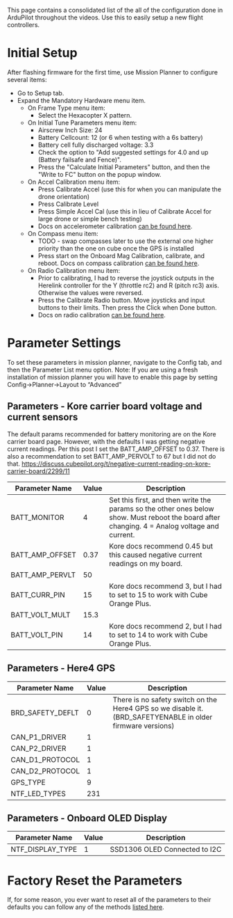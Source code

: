 This page contains a consolidated list of the all of the configuration done in ArduPilot throughout the videos. 
Use this to easily setup a new flight controllers.

# Initial Setup
After flashing firmware for the first time, use Mission Planner to configure several items:
- Go to Setup tab.
- Expand the Mandatory Hardware menu item.
  - On Frame Type menu item:
    - Select the Hexacopter X pattern.
  - On Initial Tune Parameters menu item:
    - Airscrew Inch Size: 24
    - Battery Cellcount: 12 (or 6 when testing with a 6s battery)
    - Battery cell fully discharged voltage: 3.3
    - Check the option to "Add suggested settings for 4.0 and up (Battery failsafe and Fence)".
    - Press the "Calculate Initial Parameters" button, and then the "Write to FC" button on the popup window.
  - On Accel Calibration menu item:
    - Press Calibrate Accel (use this for when you can manipulate the drone orientation)
    - Press Calibrate Level
    - Press Simple Accel Cal (use this in lieu of Calibrate Accel for large drone or simple bench testing)
    - Docs on accelerometer calibration [can be found here](https://ardupilot.org/copter/docs/common-accelerometer-calibration.html).    
  - On Compass menu item:
    - TODO - swap compasses later to use the external one higher priority than the one on cube once the GPS is installed
    - Press start on the Onboard Mag Calibration, calibrate, and reboot. Docs on compass calibration [can be found here](https://ardupilot.org/copter/docs/common-compass-calibration-in-mission-planner.html).
  - On Radio Calibration menu item:
    - Prior to calibrating, I had to reverse the joystick outputs in the Herelink controller for the Y (throttle rc2) and R (pitch rc3) axis. Otherwise the values were reversed.
    - Press the Calibrate Radio button. Move joysticks and input buttons to their limits. Then press the Click when Done button.
    - Docs on radio calibration [can be found here](https://ardupilot.org/copter/docs/common-radio-control-calibration.html).
    

# Parameter Settings
To set these parameters in mission planner, navigate to the Config tab, and then the Parameter List menu option.
Note: If you are using a fresh installation of mission planner you will have to enable this page by setting Config->Planner->Layout to “Advanced”

## Parameters - Kore carrier board voltage and current sensors
The default params recommended for battery monitoring are on the Kore carrier board page.
However, with the defaults I was getting negative current readings. Per this post I set the BATT_AMP_OFFSET to 0.37. There is also a recommendation to set BATT_AMP_PERVOLT to 67 but I did not do that.
https://discuss.cubepilot.org/t/negative-current-reading-on-kore-carrier-board/2299/11


|Parameter Name|Value|Description|
|---|---|---|
|BATT_MONITOR|4|Set this first, and then write the params so the other ones below show. Must reboot the board after changing. 4 = Analog voltage and current.|
|BATT_AMP_OFFSET|0.37|Kore docs recommend 0.45 but this caused negative current readings on my board.|
|BATT_AMP_PERVLT|50||
|BATT_CURR_PIN|15|Kore docs recommend 3, but I had to set to 15 to work with Cube Orange Plus.|
|BATT_VOLT_MULT|15.3||
|BATT_VOLT_PIN|14|Kore docs recommend 2, but I had to set to 14 to work with Cube Orange Plus.|
<!--
|XXX|XXX|XXX|
|XXX|XXX|XXX|
|XXX|XXX|XXX|
|XXX|XXX|XXX|
|XXX|XXX|XXX|
-->

## Parameters - Here4 GPS
|Parameter Name|Value|Description|
|---|---|---|
|BRD_SAFETY_DEFLT|0|There is no safety switch on the Here4 GPS so we disable it. (BRD_SAFETYENABLE in older firmware versions)|
|CAN_P1_DRIVER|1||
|CAN_P2_DRIVER|1||
|CAN_D1_PROTOCOL|1||
|CAN_D2_PROTOCOL|1||
|GPS_TYPE|9||
|NTF_LED_TYPES|231||

<!--
|XXX|XXX|XXX|
-->

## Parameters - Onboard OLED Display
|Parameter Name|Value|Description|
|---|---|---|
|NTF_DISPLAY_TYPE|1|SSD1306 OLED Connected to I2C|



# Factory Reset the Parameters
If, for some reason, you ever want to reset all of the parameters to their defaults you can follow any of the methods [listed here](https://ardupilot.org/copter/docs/common-parameter-reset.html).





